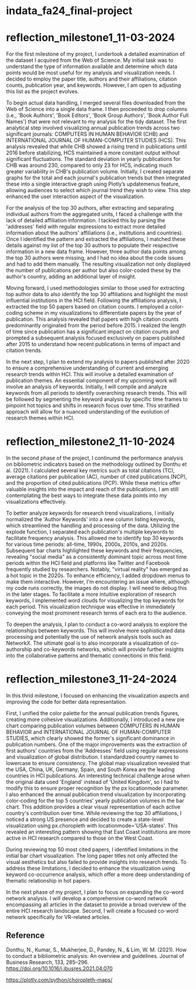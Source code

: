 # indata_fa24_final-project
# reflection_milestone1_11-03-2024
For the first milestone of my project, I undertook a detailed examination of the dataset I acquired from the Web of Science. My initial task was to understand the type of information available and determine which data points would be most useful for my analysis and visualization needs. I decided to employ the paper title, authors and their affiliations, citation counts, publication year, and keywords. However, I am open to adjusting this list as the project evolves.

To begin actual data handling, I merged several files downloaded from the Web of Science into a single data frame. I then proceeded to drop columns (i.e., 'Book Authors', 'Book Editors', 'Book Group Authors', 'Book Author Full Names') that were not relevant to my analysis for the tidy dataset. The first analytical step involved visualizing annual publication trends across two significant journals: COMPUTERS IN HUMAN BEHAVIOR (CHB) and INTERNATIONAL JOURNAL OF HUMAN-COMPUTER STUDIES (HCS). This analysis revealed that while CHB showed a rising trend in publications until 2016 before stabilizing, HCS maintained a more constant output without significant fluctuations. The standard deviation in yearly publications for CHB was around 230, compared to only 23 for HCS, indicating much greater variability in CHB's publication volume. Initially, I created separate graphs for the total and each journal's publication trends but then integrated these into a single interactive graph using Plotly’s updatemenus feature, allowing audiences to select which journal trend they wish to view. This step enhanced the user interaction aspect of the visualization. 

For the analysis of the top 30 authors, after extracting and separating individual authors from the aggregated units, I faced a challenge with the lack of detailed affiliation information. I tackled this by parsing the 'addresses' field with regular expressions to extract more detailed information about the authors' affiliations (i.e., institutions and countries). Once I identified the pattern and extracted the affiliations, I matched these details against my list of the top 30 authors to populate their respective information in a new data frame. However, three author data points among the top 30 authors were missing, and I had no idea about the code issues and had to add them manually. The resulting visualization not only displayed the number of publications per author but also color-coded these by the author's country, adding an additional layer of insight.

Moving forward, I used methodologies similar to those used for extracting top author data to also identify the top 30 affiliations and highlight the most influential institutions in the HCI field. Following the affiliations analysis, I extracted the top 50 papers based on citation counts. I employed a color-coding scheme in my visualizations to differentiate papers by the year of publication. This analysis revealed that papers with high citation counts predominantly originated from the period before 2015. I realized the length of time since publication has a significant impact on citation counts and prompted a subsequent analysis focused exclusively on papers published after 2015 to understand how recent publications in terms of impact and citation trends.

In the next step, I plan to extend my analysis to papers published after 2020 to ensure a comprehensive understanding of current and emerging research trends within HCI. This will involve a detailed examination of publication themes. An essential component of my upcoming work will involve an analysis of keywords. Initially, I will compile and analyze keywords from all periods to identify overarching research trends. This will be followed by segmenting the keyword analysis by specific time frames to pinpoint hot topics and shifts in research focus over time. This stratified approach will allow for a nuanced understanding of the evolution of research themes within HCI.

# reflection_milestone2_11-10-2024
In the second phase of the project, I continumd the performance analysis on bibliometric indicators based on the methodology outlined by Donthu et al. (2021). I calculated several key metrics such as total citations (TC), average citations per publication (AC), number of cited publications (NCP), and the proportion of cited publications (PCP). While these metrics offer valuable insights into the impact and reach of the publications, I am still contemplating the best ways to integrate these data points into my visualizations effectively.

To better analyze keywords for research trend visualizations, I initially normalized the 'Author Keywords' into a new column listing keywords, which streamlined the handling and processing of the data. Utilizing the explode function, I separated each publication's multiple keywords to facilitate frequency analysis. This allowed me to identify top 30 keywords for various time periods: all-time, 1990s, 2000s, 2010s, and 2020s. Subsequent bar charts highlighted these keywords and their frequencies, revealing "social media" as a consistently dominant topic across most time periods within the HCI field and platforms like Twitter and Facebook frequently studied by researchers. Notably, "virtual reality" has emerged as a hot topic in the 2020s. To enhance efficiency, I added dropdown menus to make them interactive. However, I'm encountering an issue where, although my code runs correctly, the images do not display. I will need to debug this in the later stages. To facilitate a more intuitive exploration of research keywords, I implemented word clouds for visualizing the top keywords for each period. This visualization technique was effective in immediately conveying the most prominent research terms of each era to the audience.

To deepen the analysis, I plan to conduct a co-word analysis to explore the relationships between keywords. This will involve more sophisticated data processing and potentially the use of network analysis tools such as NetworkX. The ultimate goal is to also incorporate a visualization of co-authorship and co-keywords networks, which will provide further insights into the collaborative patterns and thematic connections in this field.

# reflection_milestone3_11-24-2024
In this thrid milestone, I focused on enhancing the visualization aspects and improving the code for better data representation. 

First, I unified the color palette for the annual publication trends figures, creating more cohesive visualizations. Additionally, I introduced a new pie chart comparing publication volumes between COMPUTERS IN HUMAN BEHAVIOR and INTERNATIONAL JOURNAL OF HUMAN-COMPUTER STUDIES, which clearly showed the former's significant dominance in publication numbers. One of the major improvements was the extraction of first authors' countries from the 'Addresses' field using regular expressions and visualization of global distribution. I standardized country names to lowercase to ensure consistency. The global map visualization revealed that the USA, China, UK, Germany, Spain, and South Korea are the leading countries in HCI publications. An interesting technical challenge arose when the original data used 'England' instead of 'United Kingdom', so I had to modify this to ensure proper recognition by the px locationmode parameter. I also enhanced the annual publication trend visualization by incorporating color-coding for the top 5 countries' yearly publication volumes in the bar chart. This addition provides a clear visual representation of each active country's contribution over time. While reviewing the top 30 affiliations, I noticed a strong US presence and decided to create a state-level visualization using px.choropleth with locationmode='USA-states'. This revealed an interesting pattern showing that East Coast institutions are more active in HCI research compared to those on the West Coast.

During reviewing top 50 most cited papers, I identified limitations in the initial bar chart visualization. The long paper titles not only affected the visual aesthetics but also failed to provide insights into research trends. To address these limitations, I decided to enhance the visualization using keyword co-occurrence analysis, which offer a more deep understanding of thematic relationship in hot papers. 

In the next phase of my project, I plan to focus on expanding the co-word network analysis. I will develop a comprehensive co-word network encompassing all articles in the dataset to provide a broad overview of the entire HCI research landscape. Second, I will create a focused co-word network specifically for VR-related articles.


## Reference
Donthu, N., Kumar, S., Mukherjee, D., Pandey, N., & Lim, W. M. (2021). How to conduct a bibliometric analysis: An overview and guidelines. Journal of Business Research, 133, 285–296. https://doi.org/10.1016/j.jbusres.2021.04.070

https://plotly.com/python/choropleth-maps/
